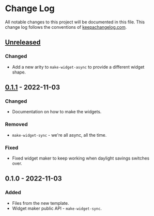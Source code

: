 # Change Log
All notable changes to this project will be documented in this file. This change log follows the conventions of [keepachangelog.com](http://keepachangelog.com/).

## [Unreleased]
### Changed
- Add a new arity to `make-widget-async` to provide a different widget shape.

## [0.1.1] - 2022-11-03
### Changed
- Documentation on how to make the widgets.

### Removed
- `make-widget-sync` - we're all async, all the time.

### Fixed
- Fixed widget maker to keep working when daylight savings switches over.

## 0.1.0 - 2022-11-03
### Added
- Files from the new template.
- Widget maker public API - `make-widget-sync`.

[Unreleased]: https://sourcehost.site/your-name/euler-clojure/compare/0.1.1...HEAD
[0.1.1]: https://sourcehost.site/your-name/euler-clojure/compare/0.1.0...0.1.1
